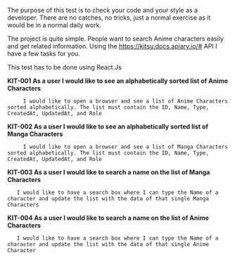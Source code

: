The purpose of this test is to check your code and your style as a developer. There are no catches, no tricks, just a normal exercise as it would be in a normal daily work. 

The project is quite simple. People want to search Anime characters easily and get related information. Using the https://kitsu.docs.apiary.io/# API I have a few tasks for you.

 This test has to be done using React.Js

**KIT-001 As a user I would like to see an alphabetically sorted list of Anime Characters**

         I would like to open a browser and see a list of Anime Characters sorted alphabetically. The list must contain the ID, Name, Type, CreatedAt, UpdatedAt, and Role

**KIT-002 As a user I would like to see an alphabetically sorted list of Manga Characters**

         I would like to open a browser and see a list of Manga Characters sorted alphabetically. The list must contain the ID, Name, Type, CreatedAt, UpdatedAt, and Role

**KIT-003 As a user I would like to search a name on the list of Manga Characters**

       I would like to have a search box where I can type the Name of a character and update the list with the data of that single Manga Characters

**KIT-004 As a user I would like to search a name on the list of Anime Characters**
    
       I would like to have a search box where I can type the Name of a character and update the list with the data of that single Anime Character

